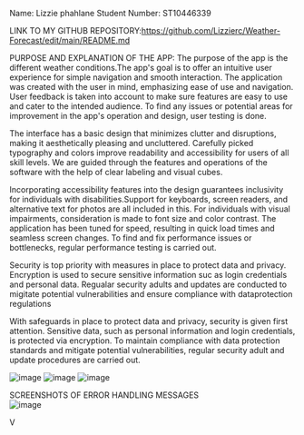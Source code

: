 Name: Lizzie phahlane
Student Number: ST10446339


LINK TO MY GITHUB REPOSITORY:https://github.com/Lizzierc/Weather-Forecast/edit/main/README.md



PURPOSE AND EXPLANATION OF THE APP:
The purpose of the app is the different weather conditions.The app's goal is to offer an intuitive user experience for simple navigation and smooth interaction. The application was created with the user in mind, emphasizing ease of use and navigation. User feedback is taken into account to make sure features are easy to use and cater to the intended audience. To find any issues or potential areas for improvement in the app's operation and design, user testing is done.

The interface has a basic design that minimizes clutter and disruptions, making it aesthetically pleasing and uncluttered. Carefully picked typography and colors improve readability and accessibility for users of all skill levels. We are guided through the features and operations of the software with the help of clear labeling and visual cubes.
 
 Incorporating accessibility features into the design guarantees inclusivity for individuals with disabilities.Support for keyboards, screen readers, and alternative text for photos are all included in this. For individuals with visual impairments, consideration is made to font size and color contrast. The application has been tuned for speed, resulting in quick load times and seamless screen changes. To find and fix performance issues or bottlenecks, regular performance testing is carried out.
 
 Security is top priority with measures in place to protect data and privacy. Encryption is used to secure sensitive information suc as login credentials and personal data. Regualar security adults and updates are conducted to migitate potential vulnerabilities and ensure compliance with dataprotection regulations

 With safeguards in place to protect data and privacy, security is given first attention. Sensitive data, such as personal information and login credentials, is protected via encryption. To maintain compliance with data protection standards and mitigate potential vulnerabilities, regular security adult and update procedures are carried out.


![image](https://github.com/Lizzierc/Weather-Forecast/assets/164861140/9c7da5f7-fb54-4d42-9b3f-6e6659b006c3)
![image](https://github.com/Lizzierc/Weather-Forecast/assets/164861140/6f34617d-487e-4c60-8373-1f1965553387)
![image](https://github.com/Lizzierc/Weather-Forecast/assets/164861140/0bdf884b-6730-4d6b-b63b-254d4e65fbde)


                                                         
 SCREENSHOTS OF ERROR HANDLING MESSAGES                                                            
![image](https://github.com/Lizzierc/Weather-Forecast/assets/164861140/9c7da258-5cd4-4ecc-a1cb-d5cdf8eaadb7)


                                                            















	
















V












	
















